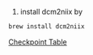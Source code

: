 1. install dcm2niix by
```bash
brew install dcm2niix
```

[Checkpoint Table](https://docs.google.com/spreadsheets/d/115TQnG606KRuqi2pmBJkKK_6BKfKi8NYLDMSSIsuOWc/edit#gid=973421080)